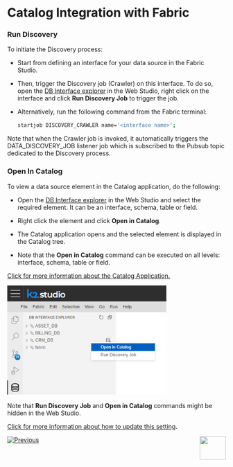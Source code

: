 <web>

# Catalog Integration with Fabric

### Run Discovery

To initiate the Discovery process:

* Start from defining an interface for your data source in the Fabric Studio. 

* Then, trigger the Discovery job (Crawler) on this interface. To do so, open the [DB Interface explorer](/articles/04_fabric_studio/25_web_data_explorer.md) in the Web Studio, right click on the interface and click **Run Discovery Job** to trigger the job.

* Alternatively, run the following command from the Fabric terminal:

  ~~~bash
  startjob DISCOVERY_CRAWLER name='<interface name>';
  ~~~

Note that when the Crawler job is invoked, it automatically triggers the DATA_DISCOVERY_JOB listener job which is subscribed to the Pubsub topic dedicated to the Discovery process.

### Open In Catalog

To view a data source element in the Catalog application, do the following:

* Open the [DB Interface explorer](/articles/04_fabric_studio/25_web_data_explorer.md) in the Web Studio and select the required element. It can be an interface, schema, table or field.

* Right click the element and click **Open in Catalog**. 

* The Catalog application opens and the selected element is displayed in the Catalog tree.

* Note that the **Open in Catalog** command can be executed on all levels: interface, schema, table or field.

[Click for more information about the Catalog Application.](05_catalog_app.md)

<img src="images/show_catalog_commands.png" style="zoom:75%;" />

Note that **Run Discovery Job** and **Open in Catalog** commands might be hidden in the Web Studio. 

[Click for more information about how to update this setting](11_advanced_settings.md#web-studio).





[![Previous](/articles/images/Previous.png)](04_plugin_framework.md)[<img align="right" width="60" height="54" src="/articles/images/Next.png">](05_catalog_app.md) 

</web>
